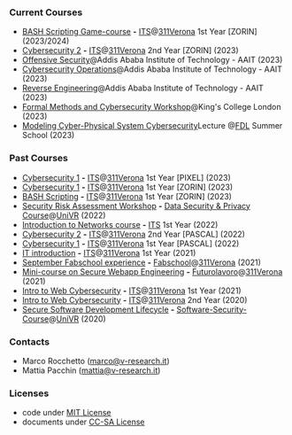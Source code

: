 ### Current Courses
- [BASH Scripting Game-course](https://github.com/rocchettomarco/ZORIN2Y) **-** [ITS](https://www.itslogistica.it/tecnico-superiore-digital-transformation-specialist)@[311Verona](https://311verona.com/) 1st Year [ZORIN] (2023/2024)
- [Cybersecurity 2](zorin_cybersecurity2/README.md) **-** [ITS](https://www.itslogistica.it/tecnico-superiore-digital-transformation-specialist)@[311Verona](https://311verona.com/) 2nd Year [ZORIN] (2023)
- [Offensive Security](ethiopia/README.md)@Addis Ababa Institute of Technology - AAIT (2023)
- [Cybersecurity Operations](https://drive.google.com/drive/folders/1X3TBGIII7lW8oS9-_BkECt9hfABXKFDN?usp=sharing)@Addis Ababa Institute of Technology - AAIT (2023)
- [Reverse Engineering](https://drive.google.com/drive/folders/1n2uB4XVXlfx5A3KFM7NskwpEBBJ0xI8u?usp=drive_link)@Addis Ababa Institute of Technology - AAIT (2023)
- [Formal Methods and Cybersecurity Workshop](https://drive.google.com/drive/folders/15iUA4H5hKGj3qUq8n_1mxVlQ_UMXrSlz?usp=sharing)@King's College London (2023)
- [Modeling Cyber-Physical System Cybersecurity]()Lecture @[FDL](https://fdl-conference.com/summerschool.html#summerschooldetails) Summer School (2023) 


### Past Courses
- [Cybersecurity 1](cybersecurity_2023/README.md) **-** [ITS](https://www.itslogistica.it/tecnico-superiore-digital-transformation-specialist)@[311Verona](https://311verona.com/) 1st Year [PIXEL] (2023)
- [Cybersecurity 1](cybersecurity_2023/README.md) **-** [ITS](https://www.itslogistica.it/tecnico-superiore-digital-transformation-specialist)@[311Verona](https://311verona.com/) 1st Year [ZORIN] (2023)
- [BASH Scripting](https://github.com/v-research/lastchat) **-** [ITS](https://www.itslogistica.it/tecnico-superiore-digital-transformation-specialist)@[311Verona](https://311verona.com/) 1st Year [ZORIN] (2023)
- [Security Risk Assessment Workshop](secra_univr_2022/V-Research_RiskAssessment_05Dec2022_SHARED.pdf) **-** [Data Security & Privacy Course](https://www.corsi.univr.it/?ent=cs&aa=2022%2F2023&codiceCs=S83&codins=4S009066&discr=&discrCd=&id=955&menu=Studiare&tab=Insegnamenti)@[UniVR](https://www.univr.it) (2022)
- [Introduction to Networks course](network_introduction_2022/readme.md) **-** [ITS](https://www.itslogistica.it/tecnico-superiore-digital-transformation-specialist) 1st Year (2022)
- [Cybersecurity 2](cybersecurity_2022/README-2.md) **-** [ITS](https://www.itslogistica.it/tecnico-superiore-digital-transformation-specialist)@[311Verona](https://311verona.com/) 2nd Year [PASCAL] (2022)
- [Cybersecurity 1](cybersecurity_2022/README.md) **-** [ITS](https://www.itslogistica.it/tecnico-superiore-digital-transformation-specialist)@[311Verona](https://311verona.com/) 1st Year [PASCAL] (2022)
- [IT introduction](./IT_introduction_2021) **-** [ITS](https://www.itslogistica.it/tecnico-superiore-digital-transformation-specialist)@[311Verona](https://311verona.com/) 1st Year (2021)
- [September Fabschool experience](./internships/green_office.md) **-** [Fabschool](https://www.fabschool.it/)@[311Verona](https://311verona.com/) (2021)
- [Mini-course on Secure Webapp Engineering](./futurolavoro_311Verona_2021) **-** [Futurolavoro](https://sites.google.com/view/futurolavoro/corsi-in-partenza/web-app-penetration-testing?authuser=0&fbclid=IwAR1ruLxNOAcHos-4_FPebpB96R0mZMVhnAISkohkOLM9G6T3300PcBbUfb8)@[311Verona](https://311verona.com/) (2021)
- [Intro to Web Cybersecurity](./first_year_2021) **-** [ITS](https://www.itslogistica.it/tecnico-superiore-digital-transformation-specialist)@[311Verona](https://311verona.com/) 1st Year (2021)
- [Intro to Web Cybersecurity](./second_year_2020) **-** [ITS](https://www.itslogistica.it/tecnico-superiore-digital-transformation-specialist)@[311Verona](https://311verona.com/) 2nd Year (2020)
- [Secure Software Development Lifecycle](./univr/lecture_univr_10Nov2020.pdf) **-** [Software-Security-Course](https://www.di.univr.it/?ent=oi&aa=2020%2F2021&codiceCs=S71&codins=4S003736&cs=417&discr=&discrCd=)@[UniVR](https://www.univr.it) (2020)

### Contacts
- Marco Rocchetto (marco@v-research.it)
- Mattia Pacchin (mattia@v-research.it)

### Licenses
- code under [MIT License](./LICENSE-code.txt)
- documents under [CC-SA License](./LICENSE-docs.txt)

<script>
    $(".home").addClass("nav-text-color");
</script>
